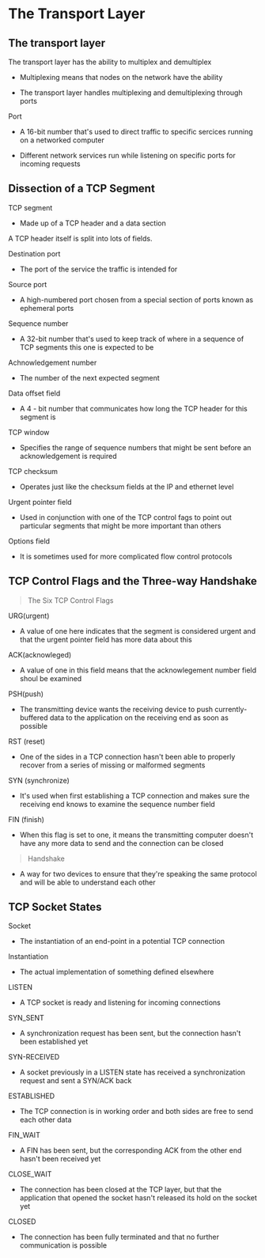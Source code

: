 The Transport Layer
=============

The transport layer
---------

The transport layer has the ability to multiplex and demultiplex
- Multiplexing means that nodes on the network have the ability 

- The transport layer handles multiplexing and demultiplexing through ports

Port
- A 16-bit number that's used to direct traffic to specific sercices running on a networked computer

- Different network services run while listening on specific ports for incoming requests

Dissection of a TCP Segment
------------
TCP segment
- Made up of a TCP header and a data section

A TCP header itself is split into lots of fields.

Destination port
- The port of the service the traffic is intended for 
  
Source port
- A high-numbered port chosen from a special section of ports known as ephemeral ports
  
Sequence number
- A 32-bit number that's used to keep track of where in a sequence of TCP segments this one is expected to be
  
Achnowledgement number
- The number of the next expected segment  
  
Data offset field
- A 4 - bit number that communicates how long the TCP header for this segment is  
  
TCP window
- Specifies the range of sequence numbers that might be sent before an acknowledgement is required
  
TCP checksum
- Operates just like the checksum fields at the IP and ethernet level
  
Urgent pointer field
- Used in conjunction with one of the TCP control fags to point out particular segments that might be more important than others
  
Options field
- It is sometimes used for more complicated flow control protocols

TCP Control Flags and the Three-way Handshake
----------------
> The Six TCP Control Flags
  
URG(urgent)
- A value of one here indicates that the segment is considered urgent and that the urgent pointer field has more data about this
  
ACK(acknowleged)
- A value of one in this field means that the acknowlegement number field shoul be examined
  
PSH(push)
- The transmitting device wants the receiving device to push currently-buffered data to the application on the receiving end as soon as possible
  
RST (reset)
- One of the sides in a TCP connection hasn't been able to properly recover from a series of missing or malformed segments
  
SYN (synchronize)
- It's used when first establishing a TCP connection and makes sure the receiving end knows to examine the sequence number field
  
FIN (finish)
- When this flag is set to one, it means the transmitting computer doesn't have any more data to send and the connection can be closed
  
> Handshake
- A way for two devices to ensure that they're speaking the same protocol and will be able to understand each other

TCP Socket States
----------
Socket
- The instantiation of an end-point in a potential TCP connection
  
Instantiation
- The actual implementation of something defined elsewhere
  
LISTEN
- A TCP socket is ready and listening for incoming connections
  
SYN_SENT
- A synchronization request has been sent, but the connection hasn't been established yet
  
SYN-RECEIVED
- A socket previously in a LISTEN state has received a synchronization request and sent a SYN/ACK back
  
ESTABLISHED
- The TCP connection is in working order and both sides are free to send each other data
  
FIN_WAIT
- A FIN has been sent, but the corresponding ACK from the other end hasn't been received yet
  
CLOSE_WAIT
- The connection has been closed at the TCP layer, but that the application that opened the socket hasn't released its hold on the socket yet
  
CLOSED
- The connection has been fully terminated and that no further communication is possible
